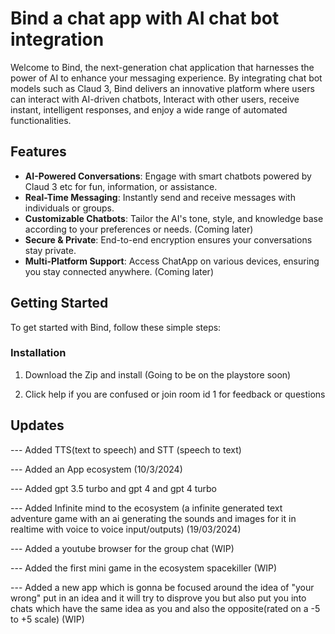 # Bind a chat app with AI chat bot integration

Welcome to Bind, the next-generation chat application that harnesses the power of AI to enhance your messaging experience. By integrating chat bot models such as Claud 3, Bind delivers an innovative platform where users can interact with AI-driven chatbots, Interact with other users, receive instant, intelligent responses, and enjoy a wide range of automated functionalities.

## Features

- **AI-Powered Conversations**: Engage with smart chatbots powered by Claud 3 etc for fun, information, or assistance.
- **Real-Time Messaging**: Instantly send and receive messages with individuals or groups.
- **Customizable Chatbots**: Tailor the AI's tone, style, and knowledge base according to your preferences or needs. (Coming later)
- **Secure & Private**: End-to-end encryption ensures your conversations stay private.
- **Multi-Platform Support**: Access ChatApp on various devices, ensuring you stay connected anywhere. (Coming later)

## Getting Started

To get started with Bind, follow these simple steps:

### Installation

1. Download the Zip and install (Going to be on the playstore soon)

2. Click help if you are confused or join room id 1 for feedback or questions

## Updates

--- Added TTS(text to speech) and STT (speech to text)

--- Added an App ecosystem (10/3/2024)

--- Added gpt 3.5 turbo and gpt 4 and gpt 4 turbo

--- Added Infinite mind to the ecosystem (a infinite generated text adventure game with an ai generating the sounds and images for it in realtime with voice to voice input/outputs) (19/03/2024)

--- Added a youtube browser for the group chat (WIP)

--- Added the first mini game in the ecosystem spacekiller (WIP)

--- Added a new app which is gonna be focused around the idea of "your wrong" put in an idea and it will try to disprove you but also put you into chats which have the same idea as you and also the opposite(rated on a -5 to +5 scale) (WIP) 
